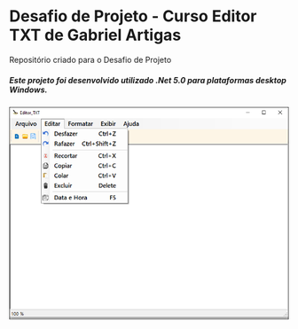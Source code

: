 # Desafio de Projeto - Curso Editor TXT de Gabriel Artigas
Repositório criado para o Desafio de Projeto


#####  Este projeto foi desenvolvido utilizado .Net 5.0 para plataformas desktop Windows.

![Print](TXT_EDITOR.PNG)
